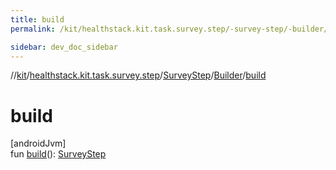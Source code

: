 ```yaml
---
title: build
permalink: /kit/healthstack.kit.task.survey.step/-survey-step/-builder/build.html

sidebar: dev_doc_sidebar
---
```

//[kit](../../../../index.html)/[healthstack.kit.task.survey.step](../../index.html)/[SurveyStep](../index.html)/[Builder](index.html)/[build](build.html)



# build



[androidJvm]\
fun [build](build.html)(): [SurveyStep](../index.html)





